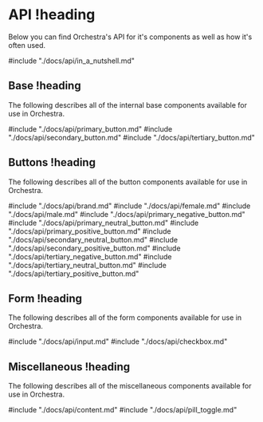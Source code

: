 # API !heading

Below you can find Orchestra's API for it's components as well as how it's often used.

#include "./docs/api/in_a_nutshell.md"

## Base !heading

The following describes all of the internal base components available for use in Orchestra.

#include "./docs/api/primary_button.md"
#include "./docs/api/secondary_button.md"
#include "./docs/api/tertiary_button.md"

## Buttons !heading

The following describes all of the button components available for use in Orchestra.

#include "./docs/api/brand.md"
#include "./docs/api/female.md"
#include "./docs/api/male.md"
#include "./docs/api/primary_negative_button.md"
#include "./docs/api/primary_neutral_button.md"
#include "./docs/api/primary_positive_button.md"
#include "./docs/api/secondary_neutral_button.md"
#include "./docs/api/secondary_positive_button.md"
#include "./docs/api/tertiary_negative_button.md"
#include "./docs/api/tertiary_neutral_button.md"
#include "./docs/api/tertiary_positive_button.md"

## Form !heading

The following describes all of the form components available for use in Orchestra.

#include "./docs/api/input.md"
#include "./docs/api/checkbox.md"

## Miscellaneous !heading

The following describes all of the miscellaneous components available for use in Orchestra.

#include "./docs/api/content.md"
#include "./docs/api/pill_toggle.md"